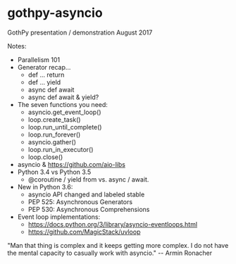 # gothpy-asyncio
GothPy presentation / demonstration August 2017

Notes: 
 - Parallelism 101
 - Generator recap...
   - def ... return
   - def ... yield
   - async def await
   - async def await & yield?
 - The seven functions you need:
   - asyncio.get_event_loop()
   - loop.create_task()
   - loop.run_until_complete()
   - loop.run_forever()
   - asyncio.gather()
   - loop.run_in_executor()
   - loop.close()
 - asyncio & https://github.com/aio-libs
 - Python 3.4 vs Python 3.5
   - @coroutine / yield from vs. async / await.
 - New in Python 3.6:
   - asyncio API changed and labeled stable
   - PEP 525: Asynchronous Generators
   - PEP 530: Asynchronous Comprehensions
 - Event loop implementations:
   - https://docs.python.org/3/library/asyncio-eventloops.html
   - https://github.com/MagicStack/uvloop
   
"Man that thing is complex and it keeps getting more complex. I do not have the mental capacity to casually work with asyncio."
 -- Armin Ronacher
 
